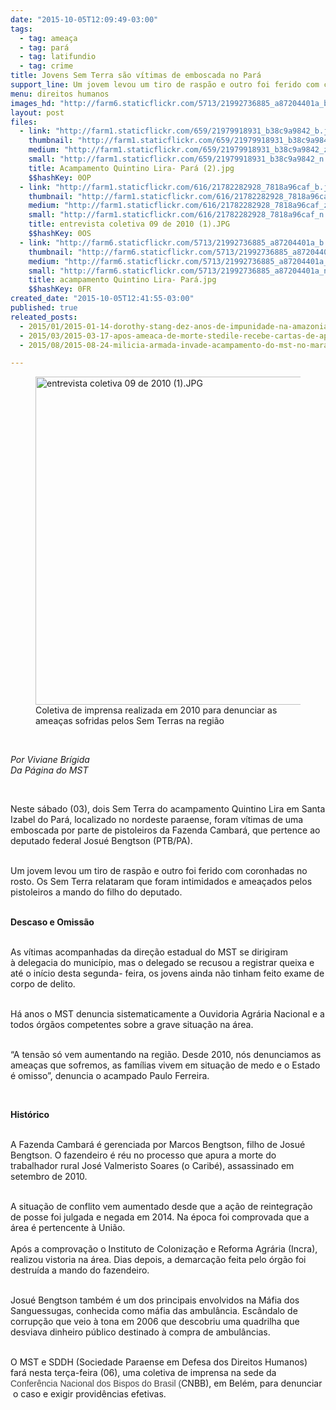 ```yaml
---
date: "2015-10-05T12:09:49-03:00"
tags:
  - tag: ameaça
  - tag: pará
  - tag: latifundio
  - tag: crime
title: Jovens Sem Terra são vítimas de emboscada no Pará
support_line: Um jovem levou um tiro de raspão e outro foi ferido com coronhadas no rosto.
menu: direitos humanos
images_hd: "http://farm6.staticflickr.com/5713/21992736885_a87204401a_b.jpg"
layout: post
files:
  - link: "http://farm1.staticflickr.com/659/21979918931_b38c9a9842_b.jpg"
    thumbnail: "http://farm1.staticflickr.com/659/21979918931_b38c9a9842_t.jpg"
    medium: "http://farm1.staticflickr.com/659/21979918931_b38c9a9842_z.jpg"
    small: "http://farm1.staticflickr.com/659/21979918931_b38c9a9842_n.jpg"
    title: Acampamento Quintino Lira- Pará (2).jpg
    $$hashKey: 0OP
  - link: "http://farm1.staticflickr.com/616/21782282928_7818a96caf_b.jpg"
    thumbnail: "http://farm1.staticflickr.com/616/21782282928_7818a96caf_t.jpg"
    medium: "http://farm1.staticflickr.com/616/21782282928_7818a96caf_z.jpg"
    small: "http://farm1.staticflickr.com/616/21782282928_7818a96caf_n.jpg"
    title: entrevista coletiva 09 de 2010 (1).JPG
    $$hashKey: 0OS
  - link: "http://farm6.staticflickr.com/5713/21992736885_a87204401a_b.jpg"
    thumbnail: "http://farm6.staticflickr.com/5713/21992736885_a87204401a_t.jpg"
    medium: "http://farm6.staticflickr.com/5713/21992736885_a87204401a_z.jpg"
    small: "http://farm6.staticflickr.com/5713/21992736885_a87204401a_n.jpg"
    title: acampamento Quintino Lira- Pará.jpg
    $$hashKey: 0FR
created_date: "2015-10-05T12:41:55-03:00"
published: true
releated_posts:
  - 2015/01/2015-01-14-dorothy-stang-dez-anos-de-impunidade-na-amazonia.md
  - 2015/03/2015-03-17-apos-ameaca-de-morte-stedile-recebe-cartas-de-apoio-e-solidariedade-de-vindas-de-todo-o-mundo.md
  - 2015/08/2015-08-24-milicia-armada-invade-acampamento-do-mst-no-maranhao.md

---
```

<figure class="image"><img alt="entrevista coletiva 09 de 2010 (1).JPG" height="525" src="http://farm1.staticflickr.com/616/21782282928_7818a96caf_b.jpg" width="700" />
<figcaption>Coletiva de imprensa realizada em 2010 para denunciar as amea&ccedil;as sofridas pelos Sem Terras na regi&atilde;o</figcaption>
</figure>

<p>&nbsp;</p>

<p><em>Por Viviane Br&iacute;gida&nbsp;<br />
Da P&aacute;gina do MST</em></p>

<p>&nbsp;</p>

<p>Neste s&aacute;bado (03), dois Sem Terra do acampamento Quintino Lira em Santa Izabel do Par&aacute;, localizado no nordeste paraense, foram v&iacute;timas de uma emboscada por parte de&nbsp;pistoleiros da Fazenda Cambar&aacute;, que pertence ao deputado federal Josu&eacute; Bengtson (PTB/PA).</p>

<p><br />
Um jovem levou um tiro de rasp&atilde;o e outro foi ferido com&nbsp;coronhadas no rosto. Os Sem Terra&nbsp;relataram que foram intimidados e amea&ccedil;ados pelos pistoleiros a mando do filho do deputado.</p>

<p><br />
<strong>Descaso e Omiss&atilde;o</strong></p>

<p><br />
As v&iacute;timas acompanhadas da dire&ccedil;&atilde;o estadual&nbsp;do MST se dirigiram &agrave;&nbsp;delegacia do munic&iacute;pio, mas o delegado se recusou a registrar queixa&nbsp;e at&eacute; o in&iacute;cio desta segunda- feira, os jovens ainda n&atilde;o tinham feito exame de corpo de delito.</p>

<p><br />
H&aacute; anos o MST denuncia sistematicamente a Ouvidoria Agr&aacute;ria Nacional e a todos &oacute;rg&atilde;os competentes sobre a grave situa&ccedil;&atilde;o na &aacute;rea.</p>

<p><br />
&ldquo;A tens&atilde;o s&oacute; vem aumentando na regi&atilde;o. Desde 2010, n&oacute;s denunciamos as amea&ccedil;as que sofremos, as fam&iacute;lias vivem em situa&ccedil;&atilde;o de medo e o Estado &eacute; omisso&rdquo;,&nbsp;denuncia o acampado Paulo Ferreira.</p>

<p>&nbsp;</p>

<p><strong>Hist&oacute;rico&nbsp;</strong></p>

<p><br />
A Fazenda Cambar&aacute; &eacute; gerenciada por Marcos&nbsp;Bengtson, filho de Josu&eacute; Bengtson. O fazendeiro &eacute; r&eacute;u no processo que apura a morte do trabalhador rural Jos&eacute; Valmeristo Soares (o Carib&eacute;), assassinado em setembro de 2010.</p>

<p><br />
A situa&ccedil;&atilde;o de conflito vem aumentado desde que a a&ccedil;&atilde;o de reintegra&ccedil;&atilde;o de posse foi julgada e negada em 2014. Na &eacute;poca&nbsp;foi comprovada que a &aacute;rea &eacute; pertencente &agrave; Uni&atilde;o.<br />
<br />
Ap&oacute;s a comprova&ccedil;&atilde;o o Instituto de Coloniza&ccedil;&atilde;o e Reforma Agr&aacute;ria (Incra), realizou vistoria na &aacute;rea. Dias depois, a demarca&ccedil;&atilde;o feita pelo &oacute;rg&atilde;o foi destru&iacute;da a mando do fazendeiro.</p>

<p><br />
Josu&eacute; Bengtson tamb&eacute;m &eacute; um dos principais envolvidos na M&aacute;fia dos Sanguessugas, conhecida como m&aacute;fia das ambul&acirc;ncia. Esc&acirc;ndalo de corrup&ccedil;&atilde;o que veio &agrave; tona em 2006&nbsp;que descobriu uma quadrilha que desviava dinheiro p&uacute;blico destinado &agrave; compra de ambul&acirc;ncias.</p>

<p><br />
O MST e SDDH (Sociedade Paraense em Defesa dos Direitos Humanos) far&aacute; nesta ter&ccedil;a-feira (06), uma coletiva de imprensa na sede da <span style="color: rgb(68, 68, 68); font-family: arial, sans-serif; line-height: 14.6545px;">Confer&ecirc;ncia Nacional dos Bispos do Brasil (</span>CNBB), em Bel&eacute;m, para denunciar &nbsp;o caso e exigir provid&ecirc;ncias efetivas.</p>
